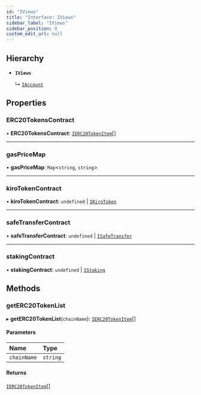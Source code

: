 ```yaml
---
id: "IViews"
title: "Interface: IViews"
sidebar_label: "IViews"
sidebar_position: 0
custom_edit_url: null
---
```


## Hierarchy

- **`IViews`**

  ↳ [`IAccount`](IAccount.md)

## Properties

### ERC20TokensContract

• **ERC20TokensContract**: [`IERC20TokenItem`](IERC20TokenItem.md)[]

___

### gasPriceMap

• **gasPriceMap**: `Map`<`string`, `string`\>

___

### kiroTokenContract

• **kiroTokenContract**: `undefined` \| [`IKiroToken`](IKiroToken.md)

___

### safeTransferContract

• **safeTransferContract**: `undefined` \| [`ISafeTransfer`](ISafeTransfer.md)

___

### stakingContract

• **stakingContract**: `undefined` \| [`IStaking`](IStaking.md)

## Methods

### getERC20TokenList

▸ **getERC20TokenList**(`chainName`): [`IERC20TokenItem`](IERC20TokenItem.md)[]

#### Parameters

| Name | Type |
| :------ | :------ |
| `chainName` | `string` |

#### Returns

[`IERC20TokenItem`](IERC20TokenItem.md)[]
